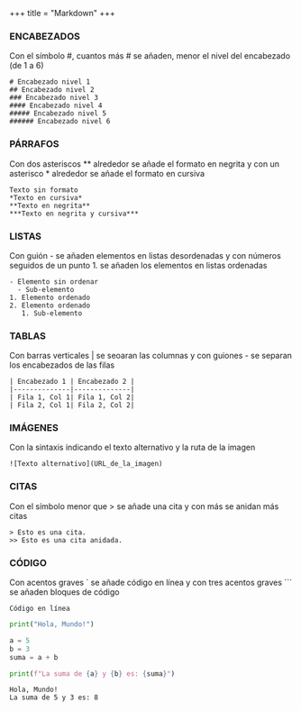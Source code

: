 +++
title = "Markdown"
+++

### ENCABEZADOS
Con el símbolo #, cuantos más # se añaden, menor el nivel del encabezado (de 1 a 6)

    # Encabezado nivel 1
    ## Encabezado nivel 2
    ### Encabezado nivel 3
    #### Encabezado nivel 4
    ##### Encabezado nivel 5
    ###### Encabezado nivel 6

### PÁRRAFOS
Con dos asteriscos ** alrededor se añade el formato en negrita y con un asterisco * alrededor se añade el formato en cursiva

    Texto sin formato
    *Texto en cursiva*
    **Texto en negrita**
    ***Texto en negrita y cursiva***

### LISTAS
Con guión - se añaden elementos en listas desordenadas y con números seguidos de un punto 1. se añaden los elementos en listas ordenadas

    - Elemento sin ordenar
      - Sub-elemento
    1. Elemento ordenado
    2. Elemento ordenado
       1. Sub-elemento

### TABLAS
Con barras verticales | se seoaran las columnas y con guiones - se separan los encabezados de las filas

    | Encabezado 1 | Encabezado 2 |
    |--------------|--------------|
    | Fila 1, Col 1| Fila 1, Col 2|
    | Fila 2, Col 1| Fila 2, Col 2|

### IMÁGENES
Con la sintaxis indicando el texto alternativo y la ruta de la imagen

    ![Texto alternativo](URL_de_la_imagen)

### CITAS
Con el símbolo menor que > se añade una cita y con más se anidan más citas

    > Esto es una cita.
    >> Esto es una cita anidada.

### CÓDIGO
Con acentos graves ` se añade código en línea y con tres acentos graves ``` se añaden bloques de código

`Código en línea`

```python
print("Hola, Mundo!")

a = 5
b = 3
suma = a + b

print(f"La suma de {a} y {b} es: {suma}")
```

```plaintext
Hola, Mundo!
La suma de 5 y 3 es: 8
